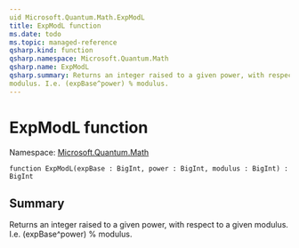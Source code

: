 ```yaml
---
uid Microsoft.Quantum.Math.ExpModL
title: ExpModL function
ms.date: todo
ms.topic: managed-reference
qsharp.kind: function
qsharp.namespace: Microsoft.Quantum.Math
qsharp.name: ExpModL
qsharp.summary: Returns an integer raised to a given power, with respect to a given
modulus. I.e. (expBase^power) % modulus.
---
```


# ExpModL function

Namespace: [Microsoft.Quantum.Math](xref:Microsoft.Quantum.Math)

```qsharp
function ExpModL(expBase : BigInt, power : BigInt, modulus : BigInt) : BigInt
```

## Summary
Returns an integer raised to a given power, with respect to a given
modulus. I.e. (expBase^power) % modulus.
